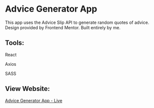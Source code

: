 # Advice Generator App

This app uses the Advice Slip API to generate random quotes of advice. Design provided by Frontend Mentor. Built entirely by me.

## Tools:

React

Axios

SASS

## View Website:

[Advice Generator App - Live](https://calculator-app-ivory-zeta.vercel.app/)
